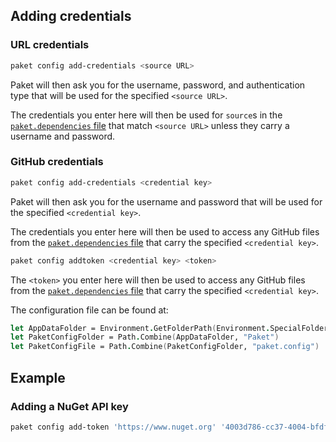 ## Adding credentials

### URL credentials

```sh
paket config add-credentials <source URL>
```

Paket will then ask you for the username, password, and authentication type that 
will be used for the specified `<source URL>`.

The credentials you enter here will then be used for `source`s in the
[`paket.dependencies` file](nuget-dependencies.html) that match `<source URL>`
unless they carry a username and password.

### GitHub credentials

```sh
paket config add-credentials <credential key>
```

Paket will then ask you for the username and password that will be used for the
specified `<credential key>`.

The credentials you enter here will then be used to access any GitHub files from
the [`paket.dependencies` file](github-dependencies.html) that carry the
specified `<credential key>`.

```sh
paket config addtoken <credential key> <token>
```

The `<token>` you enter here will then be used to access any GitHub files from
the [`paket.dependencies` file](github-dependencies.html) that carry the
specified `<credential key>`.

The configuration file can be found at:

```fsharp
let AppDataFolder = Environment.GetFolderPath(Environment.SpecialFolder.ApplicationData)
let PaketConfigFolder = Path.Combine(AppDataFolder, "Paket")
let PaketConfigFile = Path.Combine(PaketConfigFolder, "paket.config")
```

## Example

### Adding a NuGet API key

```sh
paket config add-token 'https://www.nuget.org' '4003d786-cc37-4004-bfdf-c4f3deadbeef'
```
